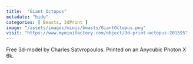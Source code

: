 ```yaml
---
title:  "Giant Octopus"
metadate: "hide"
categories: [ Beasts, 3dPrint ]
image: "/assets/images/minis/beasts/GiantOctopus.png"
visit: "https://www.myminifactory.com/object/3d-print-octopus-201595"
---
```

Free 3d-model by Charles Satvropoulos.
Printed on an Anycubic Photon X 6k.